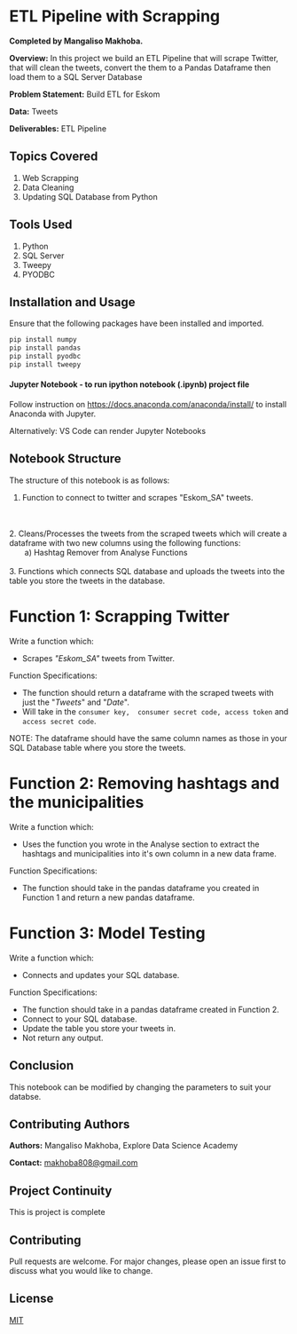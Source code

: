 # ETL Pipeline with Scrapping

**Completed by Mangaliso Makhoba.**

**Overview:** In this project we build an ETL Pipeline that will scrape Twitter, that will clean the tweets, convert the them to a Pandas Dataframe then load them to a SQL Server Database

**Problem Statement:** Build ETL for Eskom

**Data:** Tweets

**Deliverables:** ETL Pipeline

## Topics Covered

1. Web Scrapping
3. Data Cleaning
4. Updating SQL Database from Python

## Tools Used
1. Python
1. SQL Server
1. Tweepy
2. PYODBC

## Installation and Usage

Ensure that the following packages have been installed and imported.

```bash
pip install numpy
pip install pandas
pip install pyodbc
pip install tweepy
```

#### Jupyter Notebook - to run ipython notebook (.ipynb) project file
Follow instruction on https://docs.anaconda.com/anaconda/install/ to install Anaconda with Jupyter. 

Alternatively:
VS Code can render Jupyter Notebooks

## Notebook Structure
The structure of this notebook is as follows:

1. Function to connect to twitter and scrapes "Eskom_SA" tweets.
<br>
<br>
2. Cleans/Processes the tweets from the scraped tweets which will create a dataframe with two new columns using the following functions: <br>
&nbsp;&nbsp;&nbsp;&nbsp;&nbsp;&nbsp; a) Hashtag Remover from Analyse Functions
<br>
<br>
3. Functions which connects SQL database and uploads the tweets into the table you store the tweets in the database.



# Function 1: Scrapping Twitter

Write a function which:
- Scrapes _"Eskom_SA"_ tweets from Twitter. 

Function Specifications:
- The function should return a dataframe with the scraped tweets with just the "_Tweets_" and "_Date_". 
- Will take in the ```consumer key,  consumer secret code, access token``` and ```access secret code```.

NOTE:
The dataframe should have the same column names as those in your SQL Database table where you store the tweets.


# Function 2: Removing hashtags and the municipalities

Write a function which:
- Uses the function you wrote in the Analyse section to extract the hashtags and municipalities into it's own column in a new data frame. 

Function Specifications:
- The function should take in the pandas dataframe you created in Function 1 and return a new pandas dataframe.

# Function 3: Model Testing
Write a function which:
- Connects and updates your SQL database. 

Function Specifications:
- The function should take in a pandas dataframe created in Function 2. 
- Connect to your SQL database.
- Update the table you store your tweets in.
- Not return any output.


## Conclusion
This notebook can be modified by changing the parameters to suit your databse. 

## Contributing Authors
**Authors:** Mangaliso Makhoba, Explore Data Science Academy

**Contact:** makhoba808@gmail.com

## Project Continuity
This is project is complete

## Contributing
Pull requests are welcome. For major changes, please open an issue first to discuss what you would like to change. 

## License
[MIT](https://choosealicense.com/licenses/mit/)
